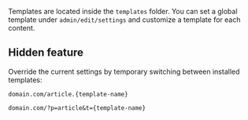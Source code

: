 Templates are located inside the `templates` folder. You can set a global template under `admin/edit/settings` and customize a template for each content.


Hidden feature
--------------

Override the current settings by temporary switching between installed templates:

```
domain.com/article.{template-name}
```

```
domain.com/?p=article&t={template-name}
```